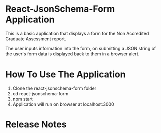 # React-JsonSchema-Form Application

This is a basic application that displays a form for the Non Accredited Graduate Assessment report. 

The user inputs information into the form, on submitting a JSON string of the user's form data is displayed back to them in a browser alert.

# How To Use The Application

1. Clone the react-jsonschema-form folder
2. cd react-jsonschema-form
3. npm start
4. Application will run on browser at localhost:3000

# Release Notes

